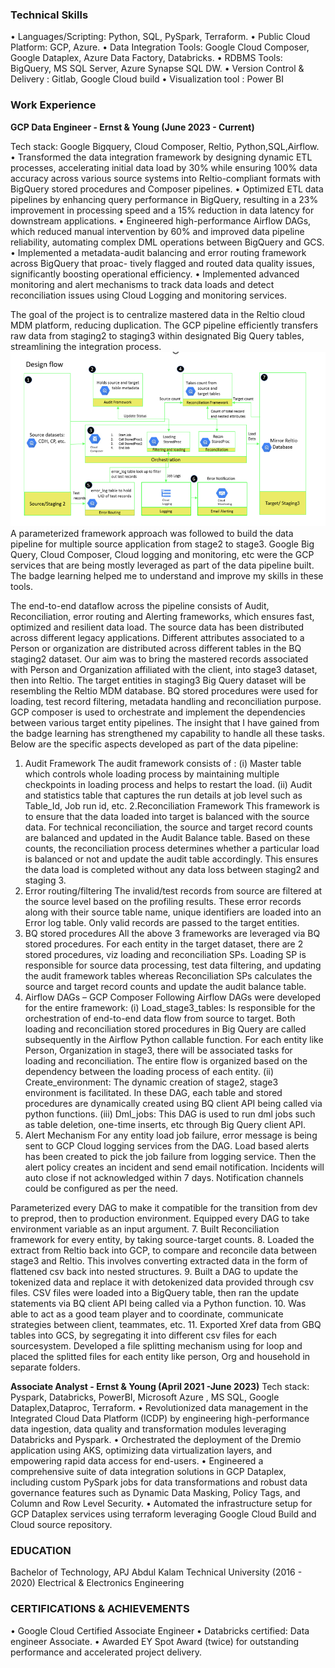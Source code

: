 
 
### Technical Skills
 • Languages/Scripting: Python, SQL, PySpark, Terraform.
 • Public Cloud Platform: GCP, Azure.
 • Data Integration Tools: Google Cloud Composer, Google Dataplex, Azure Data Factory, Databricks.
• RDBMS Tools: BigQuery, MS SQL Server, Azure Synapse SQL DW.
• Version Control & Delivery : Gitlab, Google Cloud build
• Visualization tool : Power BI
### Work Experience
**GCP Data Engineer - Ernst & Young (June 2023 - Current)**

Tech stack: Google Bigquery, Cloud Composer, Reltio, Python,SQL,Airflow.
• Transformed the data integration framework by designing dynamic ETL processes, accelerating initial data
load by 30% while ensuring 100% data accuracy across various source systems into Reltio-compliant formats
with BigQuery stored procedures and Composer pipelines.
• Optimized ETL data pipelines by enhancing query performance in BigQuery, resulting in a 23% improvement
in processing speed and a 15% reduction in data latency for downstream applications.
• Engineered high-performance Airflow DAGs, which reduced manual intervention by 60% and improved
data pipeline reliability, automating complex DML operations between BigQuery and GCS.
• Implemented a metadata-audit balancing and error routing framework across BigQuery that proac-
tively flagged and routed data quality issues, significantly boosting operational efficiency.
• Implemented advanced monitoring and alert mechanisms to track data loads and detect reconciliation issues
using Cloud Logging and monitoring services.

The goal of the project is to centralize mastered data in the Reltio cloud MDM platform, reducing duplication. The GCP pipeline efficiently transfers raw data from staging2 to staging3 within designated Big Query tables, streamlining the integration process.
![Solution architecture workflow](/assets/architecture.PNG)
A parameterized framework approach was followed to build the data pipeline for multiple source application from stage2 to stage3. Google Big Query, Cloud Composer, Cloud logging and monitoring, etc were the GCP services that are being mostly leveraged as part of the data pipeline built. The badge learning helped me to understand and improve my skills in these tools.

The end-to-end dataflow across the pipeline consists of Audit, Reconciliation, error routing and Alerting frameworks, which ensures fast, optimized and resilient data load. The source data has been distributed across different legacy applications. Different attributes associated to a Person or organization are distributed across different tables in the BQ staging2 dataset. Our aim was to bring the mastered records associated with Person and Organization affiliated with the client, into stage3 dataset, then into Reltio. The target entities in staging3 Big Query dataset will be resembling the Reltio MDM database. BQ stored procedures were used for loading, test record filtering, metadata handling and reconciliation purpose. GCP composer is used to orchestrate and implement the dependencies between various target entity pipelines. The insight that I have gained from the badge learning has strengthened my capability to handle all these tasks. 
Below are the specific aspects developed as part of the data pipeline:
1. Audit Framework
The audit framework consists of :
(i)	Master table which controls whole loading process by maintaining multiple checkpoints in loading process and helps to restart the load.
(ii)	Audit and statistics table that captures the run details at job level such as Table_Id, Job run id, etc.
2.Reconciliation Framework
This framework is to ensure that the data loaded into target is balanced with the source data. For technical reconciliation, the source and target record counts are balanced and updated in the Audit Balance table. Based on these counts, the reconciliation process determines whether a particular load is balanced or not and update the audit table accordingly. This ensures the data load is completed without any data loss between staging2 and staging 3.
3. Error routing/filtering
The invalid/test records from source are filtered at the source level based on the profiling results. These error records along with their source table name, unique identifiers are loaded into an Error log table. Only valid records are passed to the target entities.
4. BQ stored procedures 
All the above 3 frameworks are leveraged via BQ stored procedures. For each entity in the target dataset, there are 2 stored procedures, viz loading and reconciliation SPs.
Loading SP is responsible for source data processing, test data filtering, and updating the audit framework tables whereas Reconciliation SPs calculates the source and target record counts and update the audit balance table. 
5. Airflow DAGs – GCP Composer
Following Airflow DAGs were developed for the entire framework:
(i)	Load_stage3_tables: Is responsible for the orchestration of end-to-end data flow from source to target. Both loading and reconciliation stored procedures in Big Query are called subsequently in the Airflow Python callable function. For each entity like Person, Organization in stage3, there will be associated tasks for loading and reconciliation. The entire flow is organized based on the dependency between the loading process of each entity.
(ii)	Create_environment: The dynamic creation of stage2, stage3 environment is facilitated. In these DAG, each table and stored procedures are dynamically created using BQ client API being called via python functions.
(iii)	Dml_jobs: This DAG is used to run dml jobs such as table deletion, one-time inserts, etc through Big Query client API.
6. Alert Mechanism
For any entity load job failure, error message is being sent to GCP Cloud logging services from the DAG. Load based alerts has been created to pick the job failure from logging service. Then the alert policy creates an incident and send email notification. Incidents will auto close if not acknowledged within 7 days. Notification channels could be configured as per the need.

Parameterized every DAG to make it compatible for the transition from dev to preprod, then to production environment. Equipped every DAG to take environment variable as an input argument.
7. Built Reconciliation framework for every entity, by taking source-target counts.
8. Loaded the extract from Reltio back into GCP, to compare and reconcile data between stage3 and Reltio. This involves converting extracted data in the form of flattened csv back into nested structures.
9. Built a DAG to update the tokenized data and replace it with detokenized data provided through csv files. CSV files were loaded into a BigQuery table, then ran the update statements via BQ client API being called via a Python function.
10. Was able to act as a good team player and to coordinate, communicate strategies between client, teammates, etc.
11. Exported Xref data from GBQ tables into GCS, by segregating it into different csv files for each sourcesystem. Developed a file splitting mechanism using for loop and placed the splitted files for each entity like person, Org and household in separate folders.





**Associate Analyst - Ernst & Young (April 2021 -June 2023)**
Tech stack: Pyspark, Databricks, PowerBI, Microsoft Azure , MS SQL, Google Dataplex,Dataproc, Terraform.
• Revolutionized data management in the Integrated Cloud Data Platform (ICDP) by engineering high-performance
data ingestion, data quality and transformation modules leveraging Databricks and Pyspark.
• Orchestrated the deployment of the Dremio application using AKS, optimizing data virtualization layers, and
empowering rapid data access for end-users.
• Engineered a comprehensive suite of data integration solutions in GCP Dataplex, including custom PySpark
jobs for data transformations and robust data governance features such as Dynamic Data Masking, Policy Tags,
and Column and Row Level Security.
• Automated the infrastructure setup for GCP Dataplex services using terraform leveraging Google Cloud Build
and Cloud source repository.

### EDUCATION
Bachelor of Technology, APJ Abdul Kalam Technical University (2016 - 2020)
Electrical & Electronics Engineering 
### CERTIFICATIONS & ACHIEVEMENTS
• Google Cloud Certified Associate Engineer
• Databricks certified: Data engineer Associate.
• Awarded EY Spot Award (twice) for outstanding performance and accelerated project delivery.
